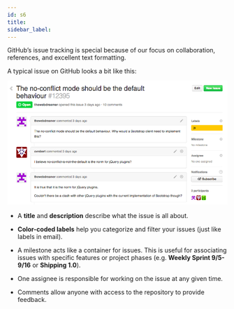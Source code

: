 ```yaml
---
id: s6
title:
sidebar_label:
---
```






GitHub’s issue tracking is special because of our focus on collaboration, references, and excellent text formatting.

 A typical issue on GitHub looks a bit like this:


![xxx](https://raw.githubusercontent.com/ChickenKyiv/awesome-git-article/master/img/issues/example-issue.png)


- A **title** and **description** describe what the issue is all about.



- **Color-coded labels** help you categorize and filter your issues (just like labels in email).




- A milestone acts like a container for issues.
This is useful for associating issues with specific features or project phases (e.g. **Weekly Sprint 9/5-9/16** or **Shipping 1.0**).




- One assignee is responsible for working on the issue at any given time.




- Comments allow anyone with access to the repository to provide feedback.
